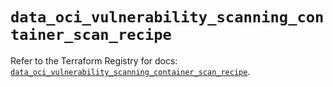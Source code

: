 # `data_oci_vulnerability_scanning_container_scan_recipe`

Refer to the Terraform Registry for docs: [`data_oci_vulnerability_scanning_container_scan_recipe`](https://registry.terraform.io/providers/oracle/oci/6.18.0/docs/data-sources/vulnerability_scanning_container_scan_recipe).
